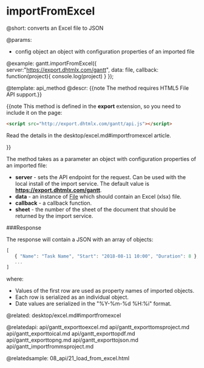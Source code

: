 importFromExcel
=============

@short:
	converts an Excel file to JSON

@params:

- config		object		an object with configuration properties of an imported file

@example:
gantt.importFromExcel({
	server:"https://export.dhtmlx.com/gantt",
	data: file,
	callback: function(project){
    	console.log(project)
    }
});


@template:	api_method
@descr:
{{note The method requires HTML5 File API support.}}

{{note This method is defined in the **export** extension, so you need to include it on the page:
~~~html
<script src="http://export.dhtmlx.com/gantt/api.js"></script>  
~~~
Read the details in the desktop/excel.md#importfromexcel article.

}}


The method takes as a parameter an object with configuration properties of an imported file:

- **server** - sets the API endpoint for the request. Can be used with the local install of the import service. The default value is **https://export.dhtmlx.com/gantt**.
- **data** - an instance of [File](https://developer.mozilla.org/en/docs/Web/API/File) which should contain an Excel (xlsx) file. 
- **callback** - a callback function.
- **sheet** - the number of the sheet of the document that should be returned by the import service.

###Response

The response will contain a JSON with an array of objects:

~~~js
[
   { "Name": "Task Name", "Start": "2018-08-11 10:00", "Duration": 8 },
   ...
]
~~~

where:

- Values of the first row are used as property names of imported objects.
- Each row is serialized as an individual object.
- Date values are serialized in the "%Y-%m-%d %H:%i" format. 


@related:
desktop/excel.md#importfromexcel

@relatedapi:
api/gantt_exporttoexcel.md
api/gantt_exporttomsproject.md
api/gantt_exporttoical.md
api/gantt_exporttopdf.md
api/gantt_exporttopng.md
api/gantt_exporttojson.md
api/gantt_importfrommsproject.md

@relatedsample:
	08_api/21_load_from_excel.html
    



